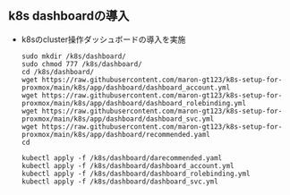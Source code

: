##  k8s dashboardの導入
* k8sのcluster操作ダッシュボードの導入を実施

      sudo mkdir /k8s/dashboard/
      sudo chmod 777 /k8s/dashboard/
      cd /k8s/dashboard/
      wget https://raw.githubusercontent.com/maron-gt123/k8s-setup-for-proxmox/main/k8s/app/dashboard/dashboard_account.yml
      wget https://raw.githubusercontent.com/maron-gt123/k8s-setup-for-proxmox/main/k8s/app/dashboard/dashboard_rolebinding.yml
      wget https://raw.githubusercontent.com/maron-gt123/k8s-setup-for-proxmox/main/k8s/app/dashboard/dashboard_svc.yml
      wget https://raw.githubusercontent.com/maron-gt123/k8s-setup-for-proxmox/main/k8s/app/dashboard/recommended.yaml
      cd
      
      kubectl apply -f /k8s/dashboard/darecommended.yaml
      kubectl apply -f /k8s/dashboard/dashboard_account.yml
      kubectl apply -f /k8s/dashboard/dashboard_rolebinding.yml
      kubectl apply -f /k8s/dashboard/dashboard_svc.yml
